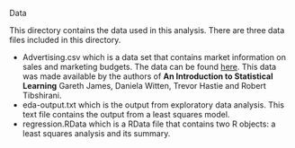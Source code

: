 Data

This directory contains the data used in this analysis. There are three data files included in this directory. 
* Advertising.csv which is a data set that contains market information on sales and marketing budgets. The data can be found [here]("http://www-bcf.usc.edu/~gareth/ISL/Advertising.csv"). This data was made available by the authors of **An Introduction to Statistical Learning** Gareth James, Daniela Witten, Trevor Hastie and Robert Tibshirani. 
* eda-output.txt which is the output from exploratory data analysis. This text file contains the output from a least squares model. 
* regression.RData which is a RData file that contains two R objects: a least squares analysis and its summary. 
